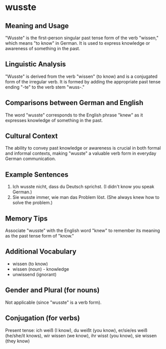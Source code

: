 # wusste
## Meaning and Usage
"Wusste" is the first-person singular past tense form of the verb "wissen," which means "to know" in German. It is used to express knowledge or awareness of something in the past.

## Linguistic Analysis
"Wusste" is derived from the verb "wissen" (to know) and is a conjugated form of the irregular verb. It is formed by adding the appropriate past tense ending "-te" to the verb stem "wuss-."

## Comparisons between German and English
The word "wusste" corresponds to the English phrase "knew" as it expresses knowledge of something in the past.

## Cultural Context
The ability to convey past knowledge or awareness is crucial in both formal and informal contexts, making "wusste" a valuable verb form in everyday German communication.

## Example Sentences
1. Ich wusste nicht, dass du Deutsch sprichst. (I didn't know you speak German.)
2. Sie wusste immer, wie man das Problem löst. (She always knew how to solve the problem.)

## Memory Tips
Associate "wusste" with the English word "knew" to remember its meaning as the past tense form of "know."

## Additional Vocabulary
- wissen (to know)
- wissen (noun) - knowledge
- unwissend (ignorant)

## Gender and Plural (for nouns)
Not applicable (since "wusste" is a verb form).

## Conjugation (for verbs)
Present tense: ich weiß (I know), du weißt (you know), er/sie/es weiß (he/she/it knows), wir wissen (we know), ihr wisst (you know), sie wissen (they know)